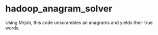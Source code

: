 # hadoop_anagram_solver
Using Mrjob, this code unscrambles an anagrams and yields their true words.
